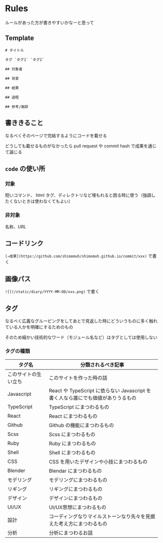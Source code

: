 # Rules

ルールがあった方が書きやすいかなーと思って

## Template

```
# タイトル

タグ `タグ1` `タグ2`

## 対象者

## 背景

## 結果

## 過程

## 参考/謝辞
```

## 書ききること

なるべくそのページで完結するようにコードを載せる

どうしても載せるものがなかったら pull request や commit hash で成果を通じて論じる

## `code` の使い所
### 対象

短いコマンド、 html タグ、ディレクトリなど埋もれると困る時に使う（強調したくないときは使わなくてもよい）

### 非対象

名称、URL

## コードリンク

`[→成果](https://github.com/shimomuh/shimomuh.github.io/commit/xxx)` で書く

## 画像パス

`![](/static/diary/YYYY-MM-DD/xxx.png)` で書く

## タグ

なるべく広義なグルーピングをしてあとで見返した時にどういうものに多く触れている人かを明確にするためのもの

そのため細かい技術的なワード（モジュール名など）はタグとしては使用しない

### タグの種類

|タグ名|分類されるべき記事|
|---|---|
|このサイトの生い立ち|このサイトを作った時の話|
|Javascript|React や TypeScript に依らない Javascript を書く人なら誰にでも価値がありうるもの|
|TypeScript|TypeScript にまつわるもの|
|React|React にまつわるもの|
|Github|Github の機能にまつわるもの|
|Scss|Scss にまつわるもの|
|Ruby|Ruby にまつわるもの|
|Shell|Shell にまつわるもの|
|CSS|CSS を用いたデザインや小技にまつわるもの|
|Blender|Blendar にまつわるもの|
|モデリング|モデリングにまつわるもの|
|リギング|リギングにまつわるもの|
|デザイン|デザインにまつわるもの|
|UI/UX|UI/UX思想にまつわるもの|
|設計|コーディングなりマイルストーンなり先々を見据えた考え方にまつわるもの|
|分析|分析にまつわるお話|

